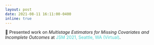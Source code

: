 ```yaml
---
layout: post
date: 2021-08-11 16:11:00-0400
inline: true
---
```


:page_with_curl: Presented work on *Multistage Estimators for Missing Covariates and Incomplete Outcomes* at <span style="color:MediumTurquoise">JSM 2021, Seattle, WA (Virtual)</span>.